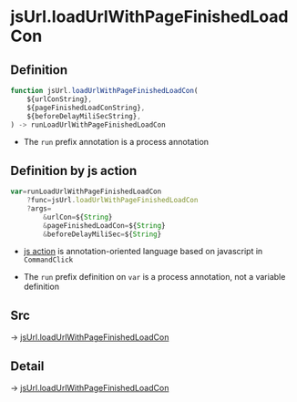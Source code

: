 # jsUrl.loadUrlWithPageFinishedLoadCon

## Definition

```js.js
function jsUrl.loadUrlWithPageFinishedLoadCon(
	${urlConString},
	${pageFinishedLoadConString},
	${beforeDelayMiliSecString},
) -> runLoadUrlWithPageFinishedLoadCon
```

- The `run` prefix annotation is a process annotation
## Definition by js action

```js.js
var=runLoadUrlWithPageFinishedLoadCon
	?func=jsUrl.loadUrlWithPageFinishedLoadCon
	?args=
		&urlCon=${String}
		&pageFinishedLoadCon=${String}
		&beforeDelayMiliSec=${String}
```

- [js action](#) is annotation-oriented language based on javascript in `CommandClick`

- The `run` prefix definition on `var` is a process annotation, not a variable definition

## Src

-> [jsUrl.loadUrlWithPageFinishedLoadCon](https://github.com/puutaro/CommandClick/blob/master/app/src/main/java/com/puutaro/commandclick/fragment_lib/terminal_fragment/js_interface/JsUrl.kt#L126)

## Detail

-> [jsUrl.loadUrlWithPageFinishedLoadCon](https://github.com/puutaro/CommandClick/blob/master/md/developer/js_interface/details/JsUrl/loadUrlWithPageFinishedLoadCon.md)
